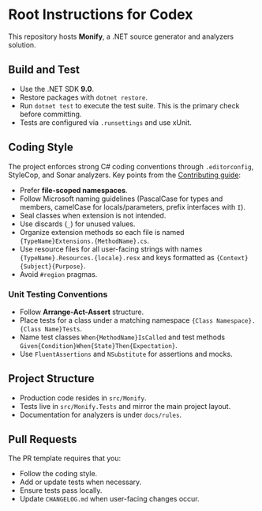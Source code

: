 # Root Instructions for Codex

This repository hosts **Monify**, a .NET source generator and analyzers solution.

## Build and Test

- Use the .NET SDK **9.0**.
- Restore packages with `dotnet restore`.
- Run `dotnet test` to execute the test suite. This is the primary check before committing.
- Tests are configured via `.runsettings` and use xUnit.

## Coding Style

The project enforces strong C# coding conventions through `.editorconfig`, StyleCop, and Sonar analyzers. Key points from the [Contributing guide](.github/CONTRIBUTING.md):

- Prefer **file-scoped namespaces**.
- Follow Microsoft naming guidelines (PascalCase for types and members, camelCase for locals/parameters, prefix interfaces with `I`).
- Seal classes when extension is not intended.
- Use discards (`_`) for unused values.
- Organize extension methods so each file is named `{TypeName}Extensions.{MethodName}.cs`.
- Use resource files for all user-facing strings with names `{TypeName}.Resources.{locale}.resx` and keys formatted as `{Context}{Subject}{Purpose}`.
- Avoid `#region` pragmas.

### Unit Testing Conventions

- Follow **Arrange-Act-Assert** structure.
- Place tests for a class under a matching namespace `{Class Namespace}.{Class Name}Tests`.
- Name test classes `When{MethodName}IsCalled` and test methods `Given{Condition}When{State}Then{Expectation}`.
- Use `FluentAssertions` and `NSubstitute` for assertions and mocks.

## Project Structure

- Production code resides in `src/Monify`.
- Tests live in `src/Monify.Tests` and mirror the main project layout.
- Documentation for analyzers is under `docs/rules`.

## Pull Requests

The PR template requires that you:

- Follow the coding style.
- Add or update tests when necessary.
- Ensure tests pass locally.
- Update `CHANGELOG.md` when user-facing changes occur.

